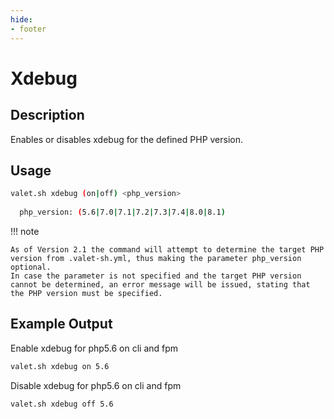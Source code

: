 ```yaml
---
hide:
- footer
---
```


# Xdebug


## Description

Enables or disables xdebug for the defined PHP version.

## Usage

``` bash
valet.sh xdebug (on|off) <php_version>
 
  php_version: (5.6|7.0|7.1|7.2|7.3|7.4|8.0|8.1)
```
!!! note

    As of Version 2.1 the command will attempt to determine the target PHP version from .valet-sh.yml, thus making the parameter php_version optional.
    In case the parameter is not specified and the target PHP version cannot be determined, an error message will be issued, stating that the PHP version must be specified.


## Example Output

Enable xdebug for php5.6 on cli and fpm
``` bash
valet.sh xdebug on 5.6
```

Disable xdebug for php5.6 on cli and fpm
``` bash
valet.sh xdebug off 5.6
```